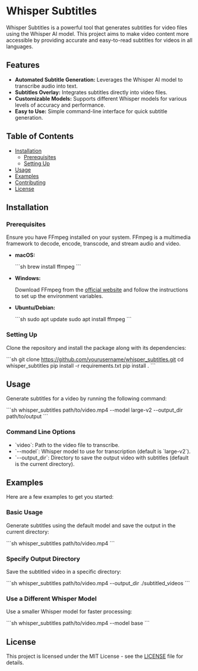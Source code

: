 
# Whisper Subtitles

Whisper Subtitles is a powerful tool that generates subtitles for video files using the Whisper AI model. This project aims to make video content more accessible by providing accurate and easy-to-read subtitles for videos in all languages.

## Features

- **Automated Subtitle Generation:** Leverages the Whisper AI model to transcribe audio into text.
- **Subtitles Overlay:** Integrates subtitles directly into video files.
- **Customizable Models:** Supports different Whisper models for various levels of accuracy and performance.
- **Easy to Use:** Simple command-line interface for quick subtitle generation.

## Table of Contents

- [Installation](#installation)
  - [Prerequisites](#prerequisites)
  - [Setting Up](#setting-up)
- [Usage](#usage)
- [Examples](#examples)
- [Contributing](#contributing)
- [License](#license)

## Installation

### Prerequisites

Ensure you have FFmpeg installed on your system. FFmpeg is a multimedia framework to decode, encode, transcode, and stream audio and video.

- **macOS:**

  \`\`\`sh
  brew install ffmpeg
  \`\`\`

- **Windows:**

  Download FFmpeg from the [official website](https://ffmpeg.org/download.html) and follow the instructions to set up the environment variables.

- **Ubuntu/Debian:**

  \`\`\`sh
  sudo apt update
  sudo apt install ffmpeg
  \`\`\`

### Setting Up

Clone the repository and install the package along with its dependencies:

\`\`\`sh
git clone https://github.com/yourusername/whisper_subtitles.git
cd whisper_subtitles
pip install -r requirements.txt
pip install .
\`\`\`

## Usage

Generate subtitles for a video by running the following command:

\`\`\`sh
whisper_subtitles path/to/video.mp4 --model large-v2 --output_dir path/to/output
\`\`\`

### Command Line Options

- \`video\`: Path to the video file to transcribe.
- \`--model\`: Whisper model to use for transcription (default is \`large-v2\`).
- \`--output_dir\`: Directory to save the output video with subtitles (default is the current directory).

## Examples

Here are a few examples to get you started:

### Basic Usage

Generate subtitles using the default model and save the output in the current directory:

\`\`\`sh
whisper_subtitles path/to/video.mp4
\`\`\`

### Specify Output Directory

Save the subtitled video in a specific directory:

\`\`\`sh
whisper_subtitles path/to/video.mp4 --output_dir ./subtitled_videos
\`\`\`

### Use a Different Whisper Model

Use a smaller Whisper model for faster processing:

\`\`\`sh
whisper_subtitles path/to/video.mp4 --model base
\`\`\`


## License

This project is licensed under the MIT License - see the [LICENSE](LICENSE) file for details.

